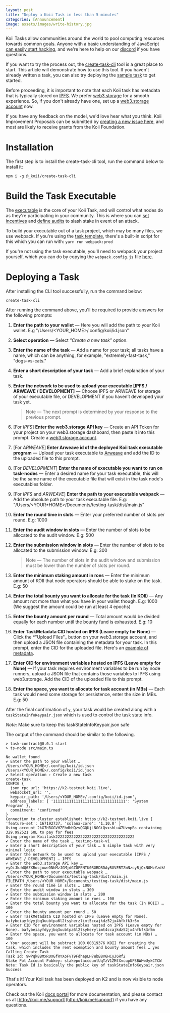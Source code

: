 ```yaml
---
layout: post
title: "Deploy a Koii Task in less than 5 minutes"
categories: [Announcement]
image: assets/images/write-history.jpg
---
```

Koii Tasks allow communities around the world to pool computing resources towards common goals. Anyone with a basic understanding of JavaScript [can easily start hacking](https://docs.koii.network/microservices-and-tasks/quote-of-the-day-example-task), and we're here to help on our [discord](https://discord.gg/koii) if you have questions.

If you want to try the process out, the [create-task-cli](https://www.npmjs.com/package/@_koii/create-task-cli) tool is a great place to start. This article will demonstrate how to use this tool. If you haven't already written a task, you can also try deploying the [sample task](https://github.com/koii-network/task-template) to get started. 

Before proceeding, it is important to note that each Koii task has metadata that is typically stored on [IPFS](https://ipfs.tech/). We prefer [web3.storage](https://web3.storage/) for a smooth experience. So, if you don't already have one, set up a [web3.storage account](https://web3.storage/login/) now.

If you have any feedback on the model, we'd love hear what you think. Koii Improvement Proposals can be submitted by [creating a new issue here](https://github.com/koii-network/koii-improvement-proposals), and most are likely to receive grants from the Koii Foundation.

# Installation

The first step is to install the create-task-cli tool, run the command below to install it:

```
npm i -g @_koii/create-task-cli
```

# Build the Task Executable
The [executable](https://docs.koii.network/microservices-and-tasks/task-development-guide/executable-structure) is the core of your Koii Task, and will control what nodes do as they're participating in your community. This is where you can [set incentives](https://docs.koii.network/microservices-and-tasks/quote-of-the-day-example-task/submit-distribution-list) and [define audits](https://docs.koii.network/microservices-and-tasks/task-development-guide/executable-structure/validate-node) to slash stake in event of an attack.

To build your executable out of a task project, which may be many files, we use webpack. If you're using the [task template](), there's a built-in script for this which you can run with:
```yarn run webpack:prod```

If you're not using the task executable, you'll need to webpack your project yourself, which you can do by copying the `webpack.config.js` file [here](https://github.com/koii-network/task-template/blob/master/webpack.config.js).
 
# Deploying a Task
After installing the CLI tool successfully, run the command below:

```
create-task-cli
```

After running the command above, you'll be required to provide answers for the following prompts:

1.  **Enter the path to your wallet** — Here you will add the path to your Koii wallet. E.g "/Users/<YOUR_HOME>/.config/koii/id.json"
2.  **Select operation** — Select _"Create a new task"_ option.
3.  **Enter the name of the task** — Add a name for your task; all tasks have a name, which can be anything, for example, "extremely-fast-task," "dogs-vs-cats."
4.  **Enter a short description of your task** — Add a brief explanation of your task.
5.  **Enter the network to be used to upload your executable [IPFS / ARWEAVE / DEVELOPMENT]** — Choose IPFS or ARWEAVE for storage of your executable file, or DEVELOPMENT if you haven’t developed your task yet.

    > Note — The next prompt is determined by your response to the previous prompt.

6.  [For *IPFS*] **Enter the web3.storage API key** — Create an API Token for your project on your web3.storage dashboard, then paste it into this prompt. Create a [web3.storage account](https://web3.storage/login/).
7.  [For *ARWEAVE*] **Enter Arweave id of the deployed Koii task executable program** — Upload your task executable to [Arweave](https://www.arweave.org/) and add the ID to the uploaded file to this prompt.
8.  [For *DEVELOPMENT*] **Enter the name of executable you want to run on task-nodes** — Enter a desired name for your task executable, this will be the same name of the executable file that will exist in the task node's executables folder.
9.  [For *IPFS* and *ARWEAVE*] **Enter the path to your executable webpack** — Add the absolute path to your task executable file. E.g: "/Users/<YOUR\*HOME>/Documents/testing-task/dist/main.js"
10. **Enter the round time in slots** — Enter your preferred number of slots per round. E.g: 1000
11. **Enter the audit window in slots** — Enter the number of slots to be allocated to the audit window. E.g: 500
12. **Enter the submission window in slots** — Enter the number of slots to be allocated to the submission window. E.g: 300

    > Note — The number of slots in the audit window and submission must be lower than the number of slots per round.

13. **Enter the minimum staking amount in roes** — Enter the minimum amount of KOII that node operators should be able to stake on the task. E.g: 50
14. **Enter the total bounty you want to allocate for the task (In KOII)** — Any amount not more than what you have in your wallet though. E.g: 1000 (We suggest the amount could be run at least 4 epochs)
15. **Enter the bounty amount per round** — Total amount would be divided equally for each number until the bounty fund is exhausted. E.g: 10
16. **Enter TaskMetadata CID hosted on IPFS (Leave empty for None)** — Click the \*"Upload Files"\_ button on your web3.storage account, and then upload a JSON file containing the metadata for your task. In this prompt, enter the CID for the uploaded file. Here's an [example of metadata](https://docs.koii.network/microservices-and-tasks/what-are-tasks/key-components#metadata).
17. **Enter CID for environment variables hosted on IPFS (Leave empty for None)** — If your task requires environment variables to be run by node runners, upload a JSON file that contains those variables to IPFS using web3.storage. Add the CID of the uploaded file to this prompt.
18. **Enter the space, you want to allocate for task account (in MBs)** — Each task would need some storage for persistence, enter the size in MBs. E.g: 50

After the final confirmation of `y`, your task would be created along with a `taskStateInfoKeypair.json` which is used to control the task state info.

*Note:* Make sure to keep this taskStateInfoKeypair.json safe

The output of the command should be similar to the following.

```bash=
> task-contract@0.0.1 start
> ts-node src/main.ts

No wallet found
✔ Enter the path to your wallet … /Users/<YOUR_HOME>/.config/koii/id.json
/Users/<YOUR_HOME>/.config/koii/id.json
✔ Select operation › Create a new task
create-task
CONFIG {
  json_rpc_url: 'https://k2-testnet.koii.live',
  websocket_url: '',
  keypair_path: '/Users/<YOUR_HOME>/.config/koii/id.json',
  address_labels: { '11111111111111111111111111111111': 'System Program' },
  commitment: 'confirmed'
}
Connection to cluster established: https://k2-testnet.koii.live { 'feature-set': 167192737, 'solana-core': '1.10.0' }
Using account 2kG7HBGGVHZEhdbHQzvQGQUjLNGGiQvxshLu47UvnpBs containing 329.992521 SOL to pay for fees
Using program Koiitask22222222222222222222222222222222222
✔ Enter the name of the task … testing-task-v1
✔ Enter a short description of your task … A simple task with very minimal logic
✔ Enter the network to be used to upload your executable [IPFS / ARWEAVE / DEVELOPMENT] … IPFS
✔ Enter the web3.storage API key … eyOiJkaWQ6ZXRocjoweDNhMzJGMjdGZUFENTU0RGRDRDAyRGVFRTZmNzcyRjQxN0MzYzdkMTsIm5hbWUiOiJzYXZpbmdIaX
✔ Enter the path to your executable webpack … /Users/<YOUR_HOME>/Documents/testing-task/dist/main.js
FILEPATH /Users/<YOUR_HOME>/Documents/testing-task/dist/main.js
✔ Enter the round time in slots … 1000
✔ Enter the audit window in slots … 300
✔ Enter the submission window in slots … 200
✔ Enter the minimum staking amount in roes … 100
✔ Enter the total bounty you want to allocate for the task (In KOII) … 100
✔ Enter the bounty amount per round … 50
✔ Enter TaskMetadata CID hosted on IPFS (Leave empty for None). bafybeiayfdyyjbq3uubtpa6l2tsyherzlimt5ccajkdz52jx4hfkfk3r5m
✔ Enter CID for environment variables hosted on IPFS (Leave empty for None). bafybeiayfdyyjbq3uubtpa6l2tsyherylimt4ccajkdz52jx4hfkfk3r5m
✔ Enter the space, you want to allocate for task account (in MBs) … 100
✔ Your account will be subtract 100.00319376 KOII for creating the task, which includes the rent exemption and bounty amount fees … yes
Calling Create Task
Task Id: 9wPqk8BMxRUXGfRYXoFvT9FdhapLH7WbB8V6HCyJ6Rf2
Stake Pot Account Pubkey: stakepotaccountUqTzV1ZMfXvcupUPSBWHwUykCTCW
Note: Task Id is basically the public key of taskStateInfoKeypair.json
Success
```

That's it! Your Koii task has been deployed on K2 and is now visible to node operators.

Check out the Koii [docs portal](https://docs.koii.network/microservices-and-tasks/task-development-guide/task-development-flow/create-task) for more documentation, and please contact us at [http://koii.me/support](http://koii.me/support) if you have any questions.
